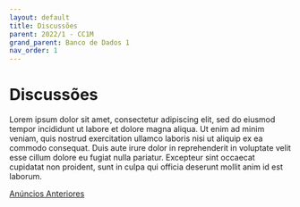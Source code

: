 ```yaml
---
layout: default
title: Discussões
parent: 2022/1 - CC1M
grand_parent: Banco de Dados 1
nav_order: 1
---
```


# Discussões

Lorem ipsum dolor sit amet, consectetur adipiscing elit, sed do eiusmod tempor incididunt ut labore et dolore magna aliqua. Ut enim ad minim veniam, quis nostrud exercitation ullamco laboris nisi ut aliquip ex ea commodo consequat. Duis aute irure dolor in reprehenderit in voluptate velit esse cillum dolore eu fugiat nulla pariatur. Excepteur sint occaecat cupidatat non proident, sunt in culpa qui officia deserunt mollit anim id est laborum.


<div style="flex-grow: 0">
  <a href="{{ site.baseurl }}/announcements" class="btn btn-outline">Anúncios Anteriores</a>
</div>